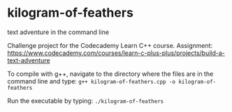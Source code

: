 # kilogram-of-feathers
text adventure in the command line

Challenge project for the Codecademy Learn C++ course. Assignment: https://www.codecademy.com/courses/learn-c-plus-plus/projects/build-a-text-adventure

To compile with g++, navigate to the directory where the files are in the command line and type: 
```g++ kilogram-of-feathers.cpp -o kilogram-of-feathers```

Run the executable by typing:
```./kilogram-of-feathers```
